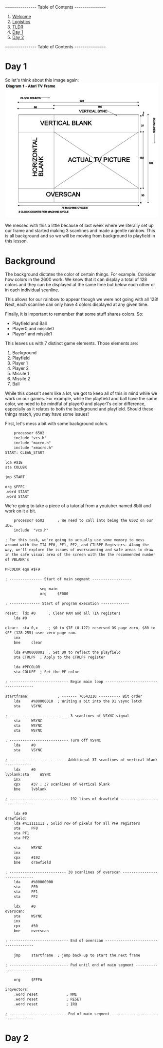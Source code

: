 ---------------- Table of Contents ---------------- 

1. [Welcome](#welcome)
2. [Logistics](#logistics)
3. [TLDR](#tldr)
4. [Day 1](#day1)
5. [Day 2](#day2)

---------------- Table of Contents ---------------- 

# <a id = "day1"></a>Day 1

So let's think about this image again: 
![](/images/resolution.png)

We messed with this a little because of last week where we literally set up our frame and started making 3 scanlines and made a gentle rainbow. This is all background and so we will be moving from background to playfield in this lesson. 
# <a id="background"></a>Background
The background dictates the color of certain things. For example. Consider how colors in the 2600 work. We know that it can display a total of 128 colors and they can be displayed at the same time but below each other or in each individual scanline. 

This allows for our rainbow to appear though we were not going with all 128! Next, each scanline can only have 4 colors displayed at any given time. 

Finally, it is important to remember that some stuff shares colors. So: 
* Playfield and Ball 
* Player0 and missile0 
* Player1 and missile1 

This leaves us with 7 distinct game elements. Those elements are: 
1. Background 
2. Playfield 
3. Player 1 
4. Player 2 
5. Missile 1 
6. Missile 2 
7. Ball

While this doesn't seem like a lot, we got to keep all of this in mind while we work on our games. For example, while the playfield and ball have the same color, we need to be mindful of player0 and player1's color difference, especially as it relates to both the background and playfield. Should these things match, you may have some issues! 

First, let's mess a bit with some background colors. 

```asm6502
	processor 6502
	include "vcs.h"
    include "macro.h"
    include "xmacro.h"
START: CLEAN_START

lda #$1E
sta COLUBK

jmp START

org $FFFC
.word START
.word START

```

We're going to take a piece of a tutorial from a youtuber named 8blit and work on it a bit. 

```asm6502
	processor 6502		; We need to call into being the 6502 on our IDE.
	include	 "vcs.h"	

; For this task, we're going to actually use some memory to mess around with the TIA PF0, PF1, PF2, and CTLRPF Registers. Along the way, we'll explore the issues of overscanning and safe areas to draw in the safe visual area of the screen with the the recommended number of VBLANK's

PFCOLOR equ #$F9 

; --------------- Start of main segment ------------------

				seg	main
				org 	$F000

; -------------- Start of program execution -------------

reset: 	ldx #0 		; Clear RAM and all TIA registers
	lda #0 
  
clear:	sta 0,x 	; $0 to $7F (0-127) reserved OS page zero, $80 to $FF (128-255) user zero page ram.
	inx 
	bne 	clear

	lda #%00000001	; Set D0 to reflect the playfield
	sta CTRLPF	; Apply to the CTRLPF register

	lda #PFCOLOR			
	sta COLUPF	; Set the PF color

; --------------------------- Begin main loop -------------------------------------

startframe: 			; ------- 76543210 ---------- Bit order
	lda 	#%00000010	; Writing a bit into the D1 vsync latch
	sta 	VSYNC 

; --------------------------- 3 scanlines of VSYNC signal
	sta 	WSYNC
	sta 	WSYNC
	sta 	WSYNC  

; --------------------------- Turn off VSYNC         	 
	lda 	#0
	sta	 	VSYNC

; -------------------------- Additional 37 scanlines of vertical blank ------------
	ldx 	#0 					
lvblank:sta 	WSYNC
	inx
	cpx 	#37	; 37 scanlines of vertical blank
	bne 	lvblank
				
; --------------------------- 192 lines of drawfield ------------------------------

	ldx #0 					
drawfield: 
	lda #%11111111 ; Solid row of pixels for all PF# registers
	sta 	PF0
	sta	PF1
	sta	PF2				

	sta 	WSYNC
	inx  
	cpx 	#192
	bne 	drawfield

; -------------------------- 30 scanlines of overscan -----------------------------
	lda     #%00000000
	sta     PF0
	sta     PF1
	sta     PF2

	ldx 	#0					
overscan:
	sta 	WSYNC
	inx
	cpx 	#30
	bne 	overscan

; --------------------------- End of overscan -------------------------------------

	jmp 	startframe	; jump back up to start the next frame

; --------------------------- Pad until end of main segment -----------------------

	org 	$FFFA
	
irqvectors:
	.word reset         	; NMI
	.word reset         	; RESET
	.word reset         	; IRQ

; -------------------------- End of main segment ----------------------------------
```

# <a id = "day2"></a>Day 2
